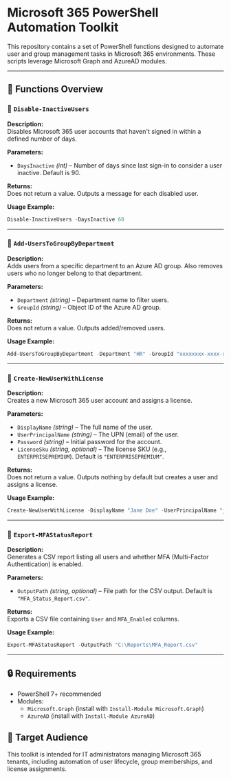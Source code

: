 # Microsoft 365 PowerShell Automation Toolkit

This repository contains a set of PowerShell functions designed to automate user and group management tasks in Microsoft 365 environments. These scripts leverage Microsoft Graph and AzureAD modules.

---

## 🔧 Functions Overview

### 📌 `Disable-InactiveUsers`

**Description:**  
Disables Microsoft 365 user accounts that haven't signed in within a defined number of days.

**Parameters:**
- `DaysInactive` *(int)* – Number of days since last sign-in to consider a user inactive. Default is 90.

**Returns:**  
Does not return a value. Outputs a message for each disabled user.

**Usage Example:**
```powershell
Disable-InactiveUsers -DaysInactive 60
```

---

### 📌 `Add-UsersToGroupByDepartment`

**Description:**  
Adds users from a specific department to an Azure AD group. Also removes users who no longer belong to that department.

**Parameters:**
- `Department` *(string)* – Department name to filter users.
- `GroupId` *(string)* – Object ID of the Azure AD group.

**Returns:**  
Does not return a value. Outputs added/removed users.

**Usage Example:**
```powershell
Add-UsersToGroupByDepartment -Department "HR" -GroupId "xxxxxxxx-xxxx-xxxx-xxxx-xxxxxxxxxxxx"
```

---

### 📌 `Create-NewUserWithLicense`

**Description:**  
Creates a new Microsoft 365 user account and assigns a license.

**Parameters:**
- `DisplayName` *(string)* – The full name of the user.
- `UserPrincipalName` *(string)* – The UPN (email) of the user.
- `Password` *(string)* – Initial password for the account.
- `LicenseSku` *(string, optional)* – The license SKU (e.g., `ENTERPRISEPREMIUM`). Default is `"ENTERPRISEPREMIUM"`.

**Returns:**  
Does not return a value. Outputs nothing by default but creates a user and assigns a license.

**Usage Example:**
```powershell
Create-NewUserWithLicense -DisplayName "Jane Doe" -UserPrincipalName "jane.doe@contoso.com" -Password "SecurePassw0rd!"
```

---

### 📌 `Export-MFAStatusReport`

**Description:**  
Generates a CSV report listing all users and whether MFA (Multi-Factor Authentication) is enabled.

**Parameters:**
- `OutputPath` *(string, optional)* – File path for the CSV output. Default is `"MFA_Status_Report.csv"`.

**Returns:**  
Exports a CSV file containing `User` and `MFA_Enabled` columns.

**Usage Example:**
```powershell
Export-MFAStatusReport -OutputPath "C:\Reports\MFA_Report.csv"
```

---

## 🔒 Requirements

- PowerShell 7+ recommended
- Modules:
  - `Microsoft.Graph` (install with `Install-Module Microsoft.Graph`)
  - `AzureAD` (install with `Install-Module AzureAD`)

## 🧠 Target Audience

This toolkit is intended for IT administrators managing Microsoft 365 tenants, including automation of user lifecycle, group memberships, and license assignments.
